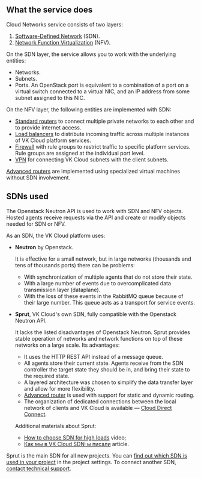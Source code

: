 ## What the service does

Cloud Networks service consists of two layers:

1. [Software-Defined Network](https://en.wikipedia.org/wiki/Software-defined_networking) (SDN).
1. [Network Function Virtualization](https://en.wikipedia.org/wiki/Network_function_virtualization) (NFV).

On the SDN layer, the service allows you to work with the underlying entities:

- Networks.
- Subnets.
- Ports. An OpenStack port is equivalent to a combination of a port on a virtual switch connected to a virtual NIC, and an IP address from some subnet assigned to this NIC.

On the NFV layer, the following entities are implemented with SDN:

- [Standard routers](../router) to connect multiple private networks to each other and to provide internet access.
- [Load balancers](/en/networks/balancing/concepts/load-balancer) to distribute incoming traffic across multiple instances of VK Cloud platform services.
- [Firewall](../traffic-limiting) with rule groups to restrict traffic to specific platform services. Rule groups are assigned at the individual port level.
- [VPN](../vpn) for connecting VK Cloud subnets with the client subnets.

[Advanced routers](../router) are implemented using specialized virtual machines without SDN involvement.

## SDNs used

The Openstack Neutron API is used to work with SDN and NFV objects. Hosted agents receive requests via the API and create or modify objects needed for SDN or NFV.

As an SDN, the VK Cloud platform uses:

- **Neutron** by Openstack.

  It is effective for a small network, but in large networks (thousands and tens of thousands ports) there can be problems:

  - With synchronization of multiple agents that do not store their state.
  - With a large number of events due to overcomplicated data transmission layer (dataplane).
  - With the loss of these events in the RabbitMQ queue because of their large number. This queue acts as a transport for service events.

- **Sprut**, VK Cloud's own SDN, fully compatible with the Openstack Neutron API.

  It lacks the listed disadvantages of Openstack Neutron. Sprut provides stable operation of networks and network functions on top of these networks on a large scale. Its advantages:

  - It uses the HTTP REST API instead of a message queue.
  - All agents store their current state. Agents receive from the SDN controller the target state they should be in, and bring their state to the required state.
  - A layered architecture was chosen to simplify the data transfer layer and allow for more flexibility.
  - [Advanced router](../../how-to-guides/advanced-router) is used with support for static and dynamic routing.
  - The organization of dedicated connections between the local network of clients and VK Cloud is available — [Cloud Direct Connect](https://cloud.vk.com/direct-connect).

  Additional materials about Sprut:

  - [How to choose SDN for high loads](https://www.youtube.com/watch?v=iqSXRZ8b_bk) video;
  - [Как мы в VK Cloud SDN-ы писали](https://habr.com/ru/companies/vk/articles/763760/) article.

<info>

Sprut is the main SDN for all new projects. You can [find out which SDN is used in your project](/en/tools-for-using-services/account/instructions/project-settings/manage#sdn_view) in the project settings. To connect another SDN, [contact technical support](mailto:support@mcs.mail.ru).

</info>
